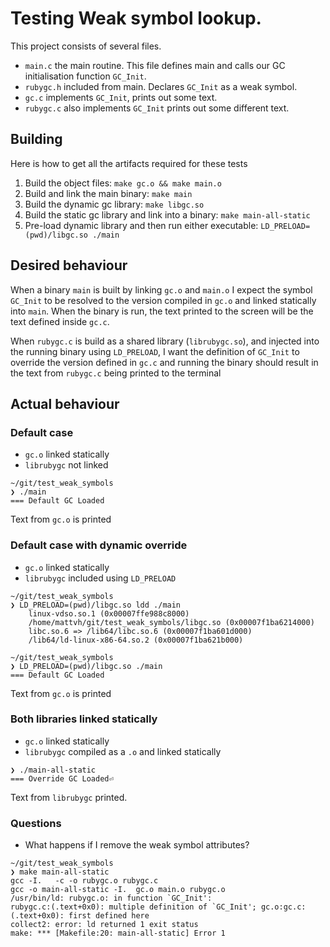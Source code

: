 # Testing Weak symbol lookup.

This project consists of several files.

- `main.c` the main routine. This file defines main and calls our GC
  initialisation function `GC_Init`.
- `rubygc.h` included from main. Declares `GC_Init` as a weak symbol.
- `gc.c` implements `GC_Init`, prints out some text.
- `rubygc.c` also implements `GC_Init` prints out some different text.

## Building

Here is how to get all the artifacts required for these tests

1. Build the object files: `make gc.o && make main.o`
1. Build and link the main binary: `make main`
1. Build the dynamic gc library: `make libgc.so`
1. Build the static gc library and link into a binary: `make main-all-static`
1. Pre-load dynamic library and then run either executable: `LD_PRELOAD=(pwd)/libgc.so ./main`

## Desired behaviour

When a binary `main` is built by linking `gc.o` and `main.o` I expect the symbol
`GC_Init` to be resolved to the version compiled in `gc.o` and linked statically
into `main`. When the binary is run, the text printed to the screen will be the
text defined inside `gc.c`.

When `rubygc.c` is build as a shared library (`librubygc.so`), and injected into
the running binary using `LD_PRELOAD`, I want the definition of `GC_Init` to
override the version defined in `gc.c` and running the binary should result in
the text from `rubygc.c` being printed to the terminal

## Actual behaviour

### Default case

- `gc.o` linked statically
- `librubygc` not linked

```
~/git/test_weak_symbols
❯ ./main
=== Default GC Loaded
```

Text from `gc.o` is printed

### Default case with dynamic override

- `gc.o` linked statically
- `librubygc` included using `LD_PRELOAD`

```
~/git/test_weak_symbols
❯ LD_PRELOAD=(pwd)/libgc.so ldd ./main
	linux-vdso.so.1 (0x00007ffe988c8000)
	/home/mattvh/git/test_weak_symbols/libgc.so (0x00007f1ba6214000)
	libc.so.6 => /lib64/libc.so.6 (0x00007f1ba601d000)
	/lib64/ld-linux-x86-64.so.2 (0x00007f1ba621b000)

~/git/test_weak_symbols
❯ LD_PRELOAD=(pwd)/libgc.so ./main
=== Default GC Loaded
```

Text from `gc.o` is printed

### Both libraries linked statically

- `gc.o` linked statically
- `librubygc` compiled as a `.o` and linked statically

```
❯ ./main-all-static
=== Override GC Loaded⏎ 
```

Text from `librubygc` printed.

### Questions

- What happens if I remove the weak symbol attributes?

```
~/git/test_weak_symbols
❯ make main-all-static
gcc -I.   -c -o rubygc.o rubygc.c
gcc -o main-all-static -I.  gc.o main.o rubygc.o
/usr/bin/ld: rubygc.o: in function `GC_Init':
rubygc.c:(.text+0x0): multiple definition of `GC_Init'; gc.o:gc.c:(.text+0x0): first defined here
collect2: error: ld returned 1 exit status
make: *** [Makefile:20: main-all-static] Error 1
```
